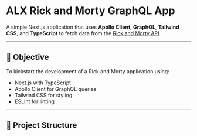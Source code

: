 # ALX Rick and Morty GraphQL App

A simple Next.js application that uses **Apollo Client**, **GraphQL**, **Tailwind CSS**, and **TypeScript** to fetch data from the [Rick and Morty API](https://rickandmortyapi.com/graphql).

---

## 📌 Objective

To kickstart the development of a Rick and Morty application using:
- Next.js with TypeScript  
- Apollo Client for GraphQL queries  
- Tailwind CSS for styling  
- ESLint for linting

---

## 📖 Project Structure

